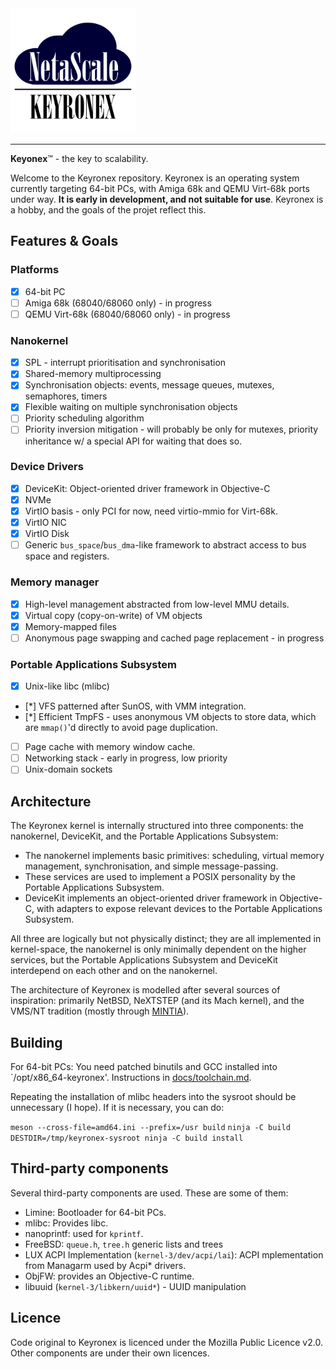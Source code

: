 <img src="docs/keyronexnofont.svg" width=200/>

---

**Keyonex**™ - the key to scalability.

Welcome to the Keyronex repository. Keyronex is an operating system currently
targeting 64-bit PCs, with Amiga 68k and QEMU Virt-68k ports under way.
**It is early in development, and not suitable for use**. Keyronex is a hobby,
and the goals of the projet reflect this.

Features & Goals
----------------


### Platforms

 - [x] 64-bit PC
 - [ ] Amiga 68k (68040/68060 only) - in progress
 - [ ] QEMU Virt-68k (68040/68060 only) - in progress

### Nanokernel

 - [x] SPL - interrupt prioritisation and synchronisation
 - [x] Shared-memory multiprocessing
 - [x] Synchronisation objects: events, message queues, mutexes, semaphores,
   timers
 - [x] Flexible waiting on multiple synchronisation objects
 - [ ] Priority scheduling algorithm
 - [ ] Priority inversion mitigation - will probably be only for mutexes,
 priority inheritance w/ a special API for waiting that does so.

### Device Drivers

 - [x] DeviceKit: Object-oriented driver framework in Objective-C
 - [x] NVMe
 - [x] VirtIO basis - only PCI for now, need virtio-mmio for Virt-68k.
 - [x] VirtIO NIC
 - [x] VirtIO Disk
 - [ ] Generic `bus_space`/`bus_dma`-like framework to abstract access to bus
 space and registers.

### Memory manager

 - [x] High-level management abstracted from low-level MMU details.
 - [x] Virtual copy (copy-on-write) of VM objects
 - [x] Memory-mapped files
 - [ ] Anonymous page swapping and cached page replacement - in progress

### Portable Applications Subsystem

 - [x] Unix-like libc (mlibc)
 - [*] VFS patterned after SunOS, with VMM integration.
 - [*] Efficient TmpFS - uses anonymous VM objects to store data, which are
 `mmap()`'d directly to avoid page duplication.
 - [ ] Page cache with memory window cache.
 - [ ] Networking stack - early in progress, low priority
 - [ ] Unix-domain sockets

Architecture
------------

The Keyronex kernel is internally structured into three components: the
nanokernel, DeviceKit, and the Portable Applications Subsystem:

- The nanokernel implements basic primitives: scheduling, virtual memory
  management, synchronisation, and simple message-passing.
- These services are used to implement a POSIX personality by the Portable
  Applications Subsystem.
- DeviceKit implements an object-oriented driver framework in Objective-C, with
  adapters to expose relevant devices to the Portable Applications Subsystem.

All three are logically but not physically distinct; they are all implemented in
kernel-space, the nanokernel is only minimally dependent on the higher services,
but the Portable Applications Subsystem and DeviceKit interdepend on each other
and on the nanokernel.

The architecture of Keyronex is modelled after several sources of inspiration:
primarily NetBSD, NeXTSTEP (and its Mach kernel), and the VMS/NT tradition
(mostly through [MINTIA](https://github.com/xrarch/mintia)).

Building
--------

For 64-bit PCs:
You need patched binutils and GCC installed into `/opt/x86_64-keyronex'.
Instructions in [docs/toolchain.md]().

Repeating the installation of mlibc headers into the sysroot should be
unnecessary (I hope). If it is necessary, you can do:

`meson --cross-file=amd64.ini --prefix=/usr build`
`ninja -C build`
`DESTDIR=/tmp/keyronex-sysroot ninja -C build install`

Third-party components
----------------------

Several third-party components are used. These are some of them:
 - Limine: Bootloader for 64-bit PCs.
 - mlibc: Provides libc.
 - nanoprintf: used for `kprintf`.
 - FreeBSD: `queue.h`, `tree.h` generic lists and trees
 - LUX ACPI Implementation (`kernel-3/dev/acpi/lai`): ACPI mplementation from
  Managarm used by Acpi* drivers.
 - ObjFW: provides an Objective-C runtime.
 - libuuid (`kernel-3/libkern/uuid*`) - UUID manipulation
<!--
 - liballoc: Provides one of the in-kernel allocators.
 - NetBSD:
  - (`kernel-3/dev/fbterm/nbsdbold.psfu`): Bold8x16 font used for FBConsole.
  - (`kernel-3/dev/nvmereg.h`): NVMe register definitions.
 - Solaris (`kernel-3/dev/fbterm/sun12x22.psfu`): Sun Demi Gallant font available
  for FBConsole
 - limine/`limine-terminal-port` (some files in`kernel-3/dev/fbterm/`) used by
  FBConsole to provide a terminal.
 - LZ4 (`kernel-3/libkern/lz4.{c,h}`): Used by VM Compressor to ompress pages.
- Linux (`kernel-3/ext2fs/ext2_fs.h`): Ext2 filesystem definitions
-->

Licence
-------

Code original to Keyronex is licenced under the Mozilla Public Licence v2.0.
Other components are under their own licences.
